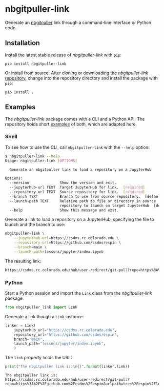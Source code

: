 # nbgitpuller-link

Generate an [nbgitpuller](https://jupyterhub.github.io/nbgitpuller/index.html) link
through a command-line interface or Python code.

## Installation

Install the latest stable release of *nbgitpuller-link* with `pip`:
```
pip install nbgitpuller-link
```

Or install from source:
After cloning or downloading the *nbgitpuller-link* [repository](https://github.com/mdpiper/nbgitpuller-link),
change into the repository directory
and install the package with `pip`:
```
pip install .
```

## Examples

The *nbgitpuller-link* package comes with a CLI and a Python API.
The repository holds short [examples](https://github.com/mdpiper/nbgitpuller-link/tree/main/examples)
of both, which are adapted here.

### Shell

To see how to use the CLI,
call `nbgitpuller-link` with the `--help` option:
```bash
$ nbgitpuller-link --help
Usage: nbgitpuller-link [OPTIONS]

  Generate an nbgitpuller link to load a repository on a JupyterHub

Options:
  --version              Show the version and exit.
  --jupyterhub-url TEXT  Target JupyterHub for link.  [required]
  --repository-url TEXT  Source repository for link.  [required]
  --branch TEXT          Branch to use from source repository.  [default: main]
  --launch-path TEXT     Relative path to file or directory in source
                         repository to launch on target JupyterHub  [default: ]
  --help                 Show this message and exit.
``` 

Generate a link to load a repository on a JupyterHub,
specifying the file to launch
and the branch to use:
```bash
nbgitpuller-link \
    --jupyterhub-url=https://csdms.rc.colorado.edu \
    --repository-url=https://github.com/csdms/espin \
    --branch=main \
    --launch-path=lessons/jupyter/index.ipynb
```

The resulting link:
```bash
https://csdms.rc.colorado.edu/hub/user-redirect/git-pull?repo=https%3A%2F%2Fgithub.com%2Fcsdms%2Fespin&urlpath=tree%2Fespin%2Flessons%2Fjupyter%2Findex.ipynb&branch=main
```

### Python

Start a Python session and import the `Link` class from the *nbgitpuller-link* package:
```python
from nbgitpuller_link import Link
```

Generate a link though a `Link` instance:
```python
linker = Link(
    jupyterhub_url="https://csdms.rc.colorado.edu",
    repository_url="https://github.com/csdms/espin",
    branch="main",
    launch_path="lessons/jupyter/index.ipynb",
    )
```

The `link` property holds the URL:
```python
print("The nbgitpuller link is:\n{}".format(linker.link))
```
```
The nbgitpuller link is:
https://csdms.rc.colorado.edu/hub/user-redirect/git-pull?repo=https%3A%2F%2Fgithub.com%2Fcsdms%2Fespin&urlpath=tree%2Fespin%2Flessons%2Fjupyter%2Findex.ipynb&branch=main
```
